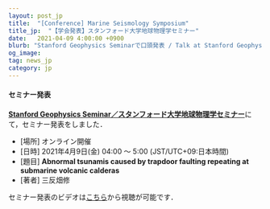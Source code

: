 ```yaml
---
layout: post_jp
title:  "[Conference] Marine Seismology Symposium"
title_jp:  "【学会発表】スタンフォード大学地球物理学セミナー"
date:   2021-04-09 4:00:00 +0900
blurb: "Stanford Geophysics Seminarで口頭発表 / Talk at Stanford Geophysics Seminar"
og_image:
tag: news_jp
category: jp
---
```


#### **セミナー発表**

[**Stanford Geophysics Seminar／スタンフォード大学地球物理学セミナー**](https://earth.stanford.edu/events/osamu-sandanbata-university-tokyo-abnormal-tsunamis-caused-trapdoor-faulting)にて，セミナー発表をしました．

- [場所] オンライン開催
- [日時] 2021年4月9日(金) 04:00 〜 5:00 (JST/UTC+09:日本時間)
- [題目] **Abnormal tsunamis caused by trapdoor faulting repeating at submarine volcanic calderas**
- [著者] 三反畑修

セミナー発表のビデオは[こちら](https://drive.google.com/file/d/1eFPH4R5KV6ciSwtswRrCj8wj4fE07Cia/view)から視聴が可能です．
